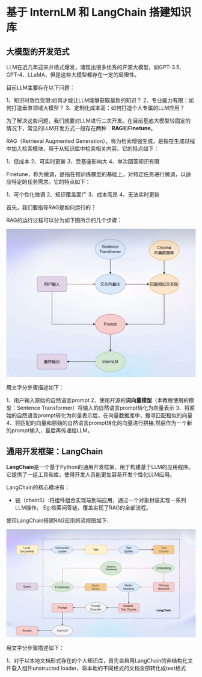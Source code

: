 # 基于 InternLM 和 LangChain 搭建知识库

## 大模型的开发范式

LLM在近几年迎来井喷式爆发，涌现出很多优秀的开源大模型，如GPT-3.5、GPT-4、LLaMA，但是这些大模型都存在一定的局限性。

目前LLM主要存在以下问题：

1、知识时效性受限:如何才能让LLM能够获取最新的知识？
2、专业能力有限：如何打造垂直领域大模型？
3、定制化成本高：如何打造个人专属的LLM应用？

为了解决这些问题，我们就要对LLM进行二次开发。在目前基底大模型较固定的情况下，常见的LLM开发方式一般存在两种：**RAG**和**Finetune**。

RAG（Retrieval Augmented Generation），称为检索增强生成，是指在生成过程中加入检索模块，用于从知识库中检索相关内容。它的特点如下：

1、低成本
2、可实时更新
3、受基座影响大
4、单次回答知识有限

Finetune，称为微调，是指在预训练模型的基础上，对特定任务进行微调，以适应特定的任务需求。它的特点如下：

1、可个性化微调
2、知识覆盖面广
3、成本高昂
4、无法实时更新

首先，我们要指导RAG是如何运行的？

RAG的运行过程可以分为如下图所示的几个步骤：

![Alt text](%E6%A3%80%E7%B4%A2%E5%A2%9E%E5%BC%BA%E7%94%9F%E6%88%90%E8%BF%90%E8%A1%8C%E6%AD%A5%E9%AA%A4%E5%9B%BE.PNG)

用文字分步骤描述如下：

1、用户输入原始的自然语言prompt
2、使用开源的**词向量模型**（本教程使用的模型：Sentence Transformer）将输入的自然语言prompt转化为向量表示
3、将原始的自然语言prompt转化为向量表示后，在向量数据库中，搜寻匹配相似的向量
4、将匹配的向量和原始的自然语言prompt转化的向量进行拼接,然后作为一个新的prompt输入，最后再传递给LLM。

## 通用开发框架：LangChain

**LangChain**是一个基于Python的通用开发框架，用于构建基于LLM的应用程序。它提供了一组工具和库，使得开发人员能更加容易开发个性化LLM应用。

LangChain的核心模块有：

- 链（chainS）:将组件组合实现端到端应用，通过一个对象封装实现一系列LLM操作。
Eg:检索问答链，覆盖实现了RAG的全部流程。

使用LangChain搭建RAG应用的流程图如下:

![Alt text](%E4%BD%BF%E7%94%A8LangChain%E6%90%AD%E5%BB%BARAG%E5%BA%94%E7%94%A8.PNG)

用文字分步骤描述如下：

1、对于以本地文档形式存在的个人知识库，首先会启用LangChain的非结构化文件载入组件unstructed loader，将本地的不同格式的文档全部转化成text格式
